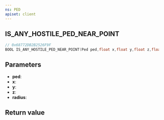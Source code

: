 ```yaml
---
ns: PED
apiset: client
---
```

## IS_ANY_HOSTILE_PED_NEAR_POINT

```c
// 0x68772DB2B2526F9F
BOOL IS_ANY_HOSTILE_PED_NEAR_POINT(Ped ped,float x,float y,float z,float radius);
```


## Parameters
* **ped**:
* **x**:
* **y**:
* **z**:
* **radius**:

## Return value